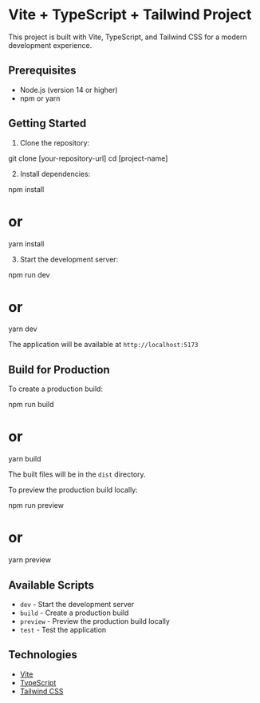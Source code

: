 # Vite + TypeScript + Tailwind Project

This project is built with Vite, TypeScript, and Tailwind CSS for a modern development experience.

## Prerequisites

- Node.js (version 14 or higher)
- npm or yarn

## Getting Started

1. Clone the repository:

git clone [your-repository-url]
cd [project-name]

2. Install dependencies:

npm install

# or

yarn install

3. Start the development server:

npm run dev

# or

yarn dev

The application will be available at `http://localhost:5173`

## Build for Production

To create a production build:

npm run build

# or

yarn build

The built files will be in the `dist` directory.

To preview the production build locally:

npm run preview

# or

yarn preview

## Available Scripts

- `dev` - Start the development server
- `build` - Create a production build
- `preview` - Preview the production build locally
- `test` - Test the application

## Technologies

- [Vite](https://vitejs.dev/)
- [TypeScript](https://www.typescriptlang.org/)
- [Tailwind CSS](https://tailwindcss.com/)
